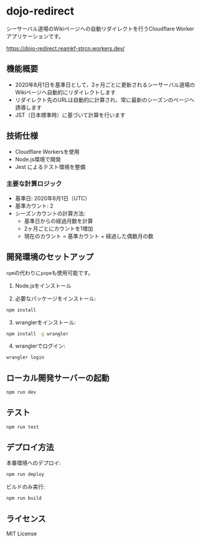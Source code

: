 # dojo-redirect

シーサーバル道場のWikiページへの自動リダイレクトを行うCloudflare Workerアプリケーションです。

https://dojo-redirect.reamkf-strcn.workers.dev/

## 機能概要

- 2020年8月1日を基準日として、2ヶ月ごとに更新されるシーサーバル道場のWikiページへ自動的にリダイレクトします
- リダイレクト先のURLは自動的に計算され、常に最新のシーズンのページへ誘導します
- JST（日本標準時）に基づいて計算を行います

## 技術仕様

- Cloudflare Workersを使用
- Node.js環境で開発
- Jest によるテスト環境を整備

### 主要な計算ロジック

- 基準日: 2020年8月1日（UTC）
- 基準カウント: 2
- シーズンカウントの計算方法:
  - 基準日からの経過月数を計算
  - 2ヶ月ごとにカウントを1増加
  - 現在のカウント = 基準カウント + 経過した偶数月の数

## 開発環境のセットアップ
`npm`の代わりに`pnpm`も使用可能です。

1. Node.jsをインストール

2. 必要なパッケージをインストール:
```bash
npm install
```

3. wranglerをインストール:
```bash
npm install -g wrangler
```

4. wranglerでログイン:
```bash
wrangler login
```

## ローカル開発サーバーの起動
```bash
npm run dev
```

## テスト

```bash
npm run test
```

## デプロイ方法

本番環境へのデプロイ:
```bash
npm run deploy
```

ビルドのみ実行:
```bash
npm run build
```

## ライセンス
MIT License
